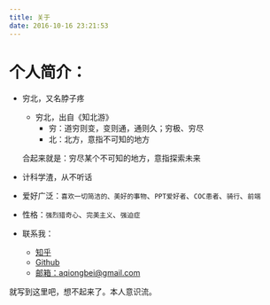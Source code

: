 ```yaml
---
title: 关于
date: 2016-10-16 23:21:53
---
```

# 个人简介：
+ 穷北，又名脖子疼
	- 穷北，出自《知北游》
		* 穷：道穷则变，变则通，通则久；穷极、穷尽
		* 北：北方，意指不可知的地方

	合起来就是：穷尽某个不可知的地方，意指探索未来
+ 计科学渣，从不听话
+ 爱好广泛：`喜欢一切简洁的、美好的事物`、`PPT爱好者`、`COC患者`、`骑行`、`前端`
+ 性格：`强烈猎奇心`、`完美主义`、`强迫症`
+ 联系我：
	- [知乎](https://www.zhihu.com/people/qiong-bei)
	- [Github](https://github.com/aqiongbei)
	- [邮箱：aqiongbei@gmail.com](mailto:aqiongbei@gmail.com)

就写到这里吧，想不起来了。本人意识流。